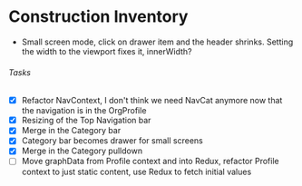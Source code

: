 # Construction Inventory
- Small screen mode, click on drawer item and the header shrinks. Setting the width to the viewport fixes it, innerWidth?
###### Tasks
- [x] Refactor NavContext, I don't think we need NavCat anymore now that the navigation is in the OrgProfile 
- [x] Resizing of the Top Navigation bar
- [x] Merge in the Category bar
- [x] Category bar becomes drawer for small screens
- [x] Merge in the Category pulldown
- [ ] Move graphData from Profile context and into Redux, refactor Profile context to just static content, use Redux to fetch initial values